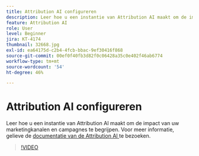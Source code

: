 ```yaml
---
title: Attribution AI configureren
description: Leer hoe u een instantie van Attribution AI maakt om de impact van uw marketingkanalen en campagnes te begrijpen.
feature: Attribution AI
role: User
level: Beginner
jira: KT-4174
thumbnail: 32668.jpg
exl-id: ea64175d-c2b4-4fcb-bbac-9ef30416f868
source-git-commit: 00ef0f40fb3d82f0c06428a35c0e402f46ab6774
workflow-type: tm+mt
source-wordcount: '54'
ht-degree: 46%

---
```


# Attribution AI configureren

Leer hoe u een instantie van Attribution AI maakt om de impact van uw marketingkanalen en campagnes te begrijpen. Voor meer informatie, gelieve de [ documentatie van de Attribution AI ](https://experienceleague.adobe.com/docs/experience-platform/intelligent-services/attribution-ai/overview.html) te bezoeken.

>[!VIDEO](https://video.tv.adobe.com/v/32668?learn=on)
